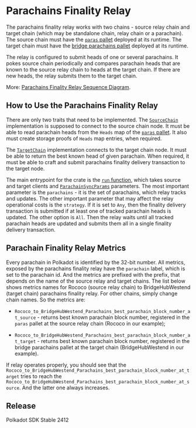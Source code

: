 # Parachains Finality Relay

The parachains finality relay works with two chains - source relay chain and target chain (which may be standalone
chain, relay chain or a parachain). The source chain must have the
[`paras` pallet](https://github.com/paritytech/polkadot/tree/master/runtime/parachains/src/paras) deployed at its
runtime. The target chain must have the [bridge parachains pallet](../../modules/parachains/) deployed at its runtime.

The relay is configured to submit heads of one or several parachains. It pokes source chain periodically and compares
parachain heads that are known to the source relay chain to heads at the target chain. If there are new heads,
the relay submits them to the target chain.

More: [Parachains Finality Relay Sequence Diagram](../../docs/parachains-finality-relay.html).

## How to Use the Parachains Finality Relay

There are only two traits that need to be implemented. The [`SourceChain`](./src/parachains_loop.rs) implementation
is supposed to connect to the source chain node. It must be able to read parachain heads from the `Heads` map of
the [`paras` pallet](https://github.com/paritytech/polkadot/tree/master/runtime/parachains/src/paras).
It also must create storage proofs of `Heads` map entries, when required.

The [`TargetChain`](./src/parachains_loop.rs) implementation connects to the target chain node. It must be able
to return the best known head of given parachain. When required, it must be able to craft and submit parachains
finality delivery transaction to the target node.

The main entrypoint for the crate is the [`run` function](./src/parachains_loop.rs), which takes source and target
clients and [`ParachainSyncParams`](./src/parachains_loop.rs) parameters. The most important parameter is the
`parachains` - it is the set of parachains, which relay tracks and updates. The other important parameter that
may affect the relay operational costs is the `strategy`. If it is set to `Any`, then the finality delivery
transaction is submitted if at least one of tracked parachain heads is updated. The other option is `All`. Then
the relay waits until all tracked parachain heads are updated and submits them all in a single finality delivery
transaction.

## Parachain Finality Relay Metrics

Every parachain in Polkadot is identified by the 32-bit number. All metrics, exposed by the parachains finality
relay have the `parachain` label, which is set to the parachain id. And the metrics are prefixed with the prefix,
that depends on the name of the source relay and target chains. The list below shows metrics names for
Rococo (source relay chain) to BridgeHubWestend (target chain) parachains finality relay. For other chains, simply
change chain names. So the metrics are:

- `Rococo_to_BridgeHubWestend_Parachains_best_parachain_block_number_at_source` - returns best known parachain block
  number, registered in the `paras` pallet at the source relay chain (Rococo in our example);

- `Rococo_to_BridgeHubWestend_Parachains_best_parachain_block_number_at_target` - returns best known parachain block
  number, registered in the bridge parachains pallet at the target chain (BridgeHubWestend in our example).

If relay operates properly, you should see that
the `Rococo_to_BridgeHubWestend_Parachains_best_parachain_block_number_at_target` tries to reach
the `Rococo_to_BridgeHubWestend_Parachains_best_parachain_block_number_at_source`.
And the latter one always increases.


## Release

Polkadot SDK Stable 2412
